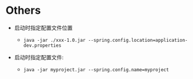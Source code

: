 # Others

+ 启动时指定配置文件位置

  + ```shell
    java -jar ./xxx-1.0.jar --spring.config.location=application-dev.properties
    ```

+ 启动时指定配置文件:

  + ```shell
    java -jar myproject.jar --spring.config.name=myproject
    ```

    